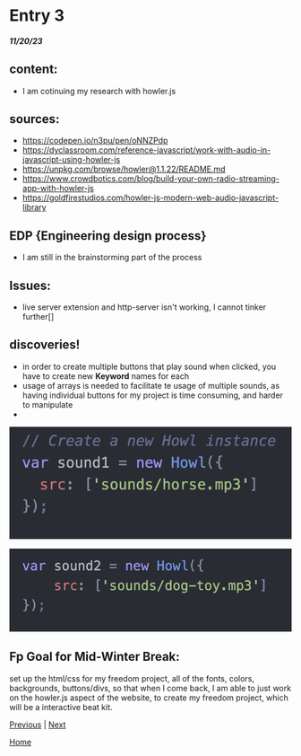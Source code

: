 # Entry 3
##### 11/20/23

## content:
* I am cotinuing my research with howler.js
## sources:
* https://codepen.io/n3pu/pen/oNNZPdp
* https://dyclassroom.com/reference-javascript/work-with-audio-in-javascript-using-howler-js
* https://unpkg.com/browse/howler@1.1.22/README.md
* https://www.crowdbotics.com/blog/build-your-own-radio-streaming-app-with-howler-js
* https://goldfirestudios.com/howler-js-modern-web-audio-javascript-library
## EDP {Engineering design process}
* I am still in the brainstorming part of the process

## Issues:
* live server extension and http-server isn't working, I cannot tinker further[]
## discoveries!
* in order to create multiple buttons that play sound when clicked, you have to create new **Keyword** names for each
* usage of arrays is needed to facilitate te usage of multiple sounds, as having individual buttons for my project is time consuming, and harder to manipulate
* 
![my image](screenshots/sound1.png)

![my image](screenshots/sound2.png)





## Fp Goal for Mid-Winter Break:

set up the html/css for my freedom project, all of the fonts, colors, backgrounds, buttons/divs, so that when I come back, I am able to just work on the howler.js aspect of the website, to create my freedom project, which will be a interactive beat kit.

[Previous](entry02.md) | [Next](entry04.md)

[Home](../README.md)
